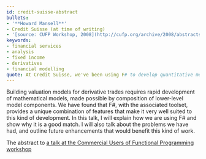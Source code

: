 ```yaml
---
id: credit-suisse-abstract
bullets:
- '**Howard Mansell**'
- Credit Suisse (at time of writing)
- '[source: CUFP Workshop, 2008](http://cufp.org/archive/2008/abstracts.html#MansellHoward), [permalink](#credit-suisse-abstract)'
keywords:
- financial services
- analysis
- fixed income
- derivatives
- financial modelling
quote: At Credit Suisse, we've been using F# to develop quantitative models for financial products
---
```

Building valuation models for derivative trades requires rapid development of mathematical models, made possible by 
composition of lower-level model components. We have found that F#, with the associated toolset, provides a 
unique combination of features that make it very well suited to this kind of development. In this talk, I will explain how we 
are using F# and show why it is a good match. I will also talk about the problems we have had, 
and outline future enhancements that would benefit this kind of work.

The abstract to [a talk at the Commercial Users of Functional Programming workshop](http://cufp.org/archive/2008/abstracts.html#MansellHoward)

    
